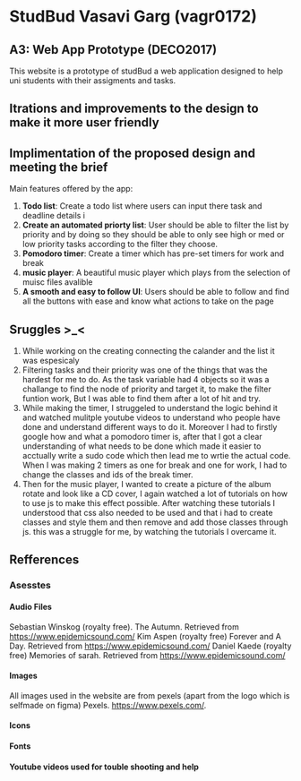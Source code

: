 # StudBud Vasavi Garg (vagr0172) 
## A3: Web App Prototype (DECO2017)

This website is a prototype of studBud a web application designed to help uni students with their assigments and tasks. 

## Itrations and improvements to the design to make it more user friendly 

## Implimentation of the proposed design and meeting the brief 
Main features offered by the app: 
1. **Todo list**: Create a todo list where users can input there task and deadline details i 
2. **Create an automated priorty list**: User should be able to filter the list by priority and by doing so they should be able to only see high or med or low priority tasks according to the filter they choose. 
3. **Pomodoro timer**: Create a timer which has pre-set timers for work and break 
4. **music player**: A beautiful music player which plays from the selection of muisc files avalible
5. **A smooth and easy to follow UI**: Users should be able to follow and find all the buttons with ease and know what actions to take on the page 

## Sruggles >_<
1. While working on the creating connecting the calander and the list it was espesicaly 
2. Filtering tasks and their priority was one of the things that was the hardest for me to do. 
As the task variable had 4 objects so it was a challange to find the node of priority and target it, to make the filter funtion work, But I was able to find them after a lot of hit and try. 
3. While making the timer, I struggeled to understand the logic behind it and watched mulitple youtube videos to understand who people have done and understand different ways to do it. Moreover I had to firstly google how and what a pomodoro timer is, after that I got a clear understanding of what needs to be done which made it easier to acctually write a sudo code which then lead me to wrtie the actual code. When I was making 2 timers as one for break and one for work, I had to change the classes and ids of the break timer. 
4. Then for the music player, I wanted to create a picture of the album rotate and look like a CD cover, I again watched a lot of tutorials on how to use js to make this effect possible. After watching these tutorials I understood that css also needed to be used and that i had to create classes and style them and then remove and add those classes through js. this was a struggle for me, by watching the tutorials I overcame it. 
## Refferences 

### Asesstes 
#### Audio Files 
Sebastian Winskog (royalty free). The Autumn. Retrieved from https://www.epidemicsound.com/
Kim Aspen (royalty free) Forever and A Day. Retrieved from https://www.epidemicsound.com/
Daniel Kaede (royalty free) Memories of sarah. Retrieved from https://www.epidemicsound.com/
#### Images 
All images used in the website are from pexels (apart from the logo which is selfmade on figma) 
Pexels. https://www.pexels.com/. 
#### Icons 

#### Fonts 

#### Youtube videos used for touble shooting and help 


